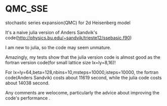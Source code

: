 # QMC_SSE
stochastic series expansion(QMC) for 2d Heisenberg model

It's a naive julia version of Anders Sandvik's code(http://physics.bu.edu/~sandvik/trieste12/ssebasic.f90)

I am new to julia, so the code may seem unmature. 

Amazingly, my tests show that the julia version code is almost good as the fortran version code(for small lattice size lx=ly=8,16)!

For lx=ly=64,beta=128,nbins=10,msteps=10000,isteps=10000, the fortran code(Anders Sandvik) costs about 11619 second, 
while the julia code costs about 14038 second.

Any comments are welocome, particularly the advice about improving the code's performance .


